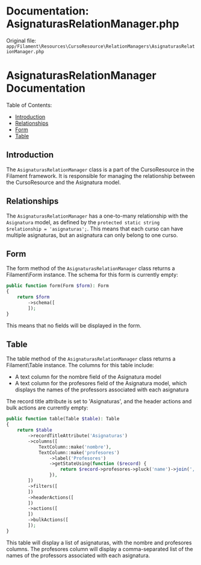 # Documentation: AsignaturasRelationManager.php

Original file: `app/Filament\Resources\CursoResource\RelationManagers\AsignaturasRelationManager.php`

# AsignaturasRelationManager Documentation

Table of Contents:

* [Introduction](#introduction)
* [Relationships](#relationships)
* [Form](#form)
* [Table](#table)

## Introduction

The `AsignaturasRelationManager` class is a part of the CursoResource in the Filament framework. It is responsible for managing the relationship between the CursoResource and the Asignatura model.

## Relationships

The `AsignaturasRelationManager` has a one-to-many relationship with the `Asignatura` model, as defined by the `protected static string $relationship = 'asignaturas';`. This means that each curso can have multiple asignaturas, but an asignatura can only belong to one curso.

## Form

The form method of the `AsignaturasRelationManager` class returns a Filament\Form instance. The schema for this form is currently empty:

```php
public function form(Form $form): Form
{
    return $form
        ->schema([
        ]);
}
```

This means that no fields will be displayed in the form.

## Table

The table method of the `AsignaturasRelationManager` class returns a Filament\Table instance. The columns for this table include:

* A text column for the nombre field of the Asignatura model
* A text column for the profesores field of the Asignatura model, which displays the names of the professors associated with each asignatura

The record title attribute is set to 'Asignaturas', and the header actions and bulk actions are currently empty:

```php
public function table(Table $table): Table
{
    return $table
        ->recordTitleAttribute('Asignaturas')
        ->columns([
            TextColumn::make('nombre'),
            TextColumn::make('profesores')
                ->label('Profesores')
                ->getStateUsing(function ($record) {
                    return $record->profesores->pluck('name')->join(', ');
                }),
        ])
        ->filters([
        ])
        ->headerActions([
        ])
        ->actions([
        ])
        ->bulkActions([
        ]);
}
```

This table will display a list of asignaturas, with the nombre and profesores columns. The profesores column will display a comma-separated list of the names of the professors associated with each asignatura.